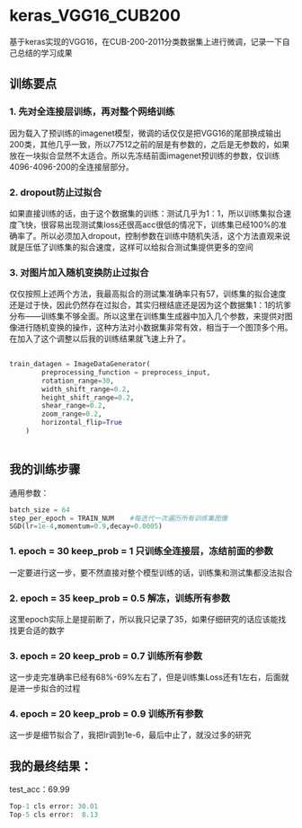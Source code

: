 # keras_VGG16_CUB200

基于keras实现的VGG16，在CUB-200-2011分类数据集上进行微调，记录一下自己总结的学习成果

## 训练要点
### 1. 先对全连接层训练，再对整个网络训练
因为载入了预训练的imagenet模型，微调的话仅仅是把VGG16的尾部换成输出200类，其他几乎一致，所以7*7*512之前的层是有参数的，之后是无参数的，如果放在一块拟合显然不太适合。所以先冻结前面imagenet预训练的参数，仅训练4096-4096-200的全连接层部分。

### 2. dropout防止过拟合
如果直接训练的话，由于这个数据集的训练：测试几乎为1：1，所以训练集拟合速度飞快，很容易出现测试集loss还很高acc很低的情况下，训练集已经100%的准确率了。所以必须加入dropout，控制参数在训练中随机失活，这个方法直观来说就是压低了训练集的拟合速度，这样可以给拟合测试集提供更多的空间

### 3. 对图片加入随机变换防止过拟合
仅仅按照上述两个方法，我最高拟合的测试集准确率只有57，训练集的拟合速度还是过于快，因此仍然存在过拟合，其实归根结底还是因为这个数据集1：1的坑爹分布——训练集不够全面。所以这里在训练集生成器中加入几个参数，来提供对图像进行随机变换的操作，这种方法对小数据集非常有效，相当于一个图顶多个用。在加入了这个调整以后我的训练结果就飞速上升了。

```python  
  
train_datagen = ImageDataGenerator(
        preprocessing_function = preprocess_input,
        rotation_range=30,
        width_shift_range=0.2,
        height_shift_range=0.2,
        shear_range=0.2,
        zoom_range=0.2,
        horizontal_flip=True
    )
  
```

## 我的训练步骤
通用参数：

```python 
batch_size = 64
step_per_epoch = TRAIN_NUM    #每迭代一次遍历所有训练集图像
SGD(lr=1e-4,momentum=0.9,decay=0.0005)
```
### 1. epoch = 30 keep_prob = 1 只训练全连接层，冻结前面的参数
一定要进行这一步，要不然直接对整个模型训练的话，训练集和测试集都没法拟合

### 2. epoch = 35 keep_prob = 0.5 解冻，训练所有参数
这里epoch实际上是提前断了，所以我只记录了35，如果仔细研究的话应该能找找更合适的数字

### 3. epoch = 20 keep_prob = 0.7 训练所有参数
这一步走完准确率已经有68%-69%左右了，但是训练集Loss还有1左右，后面就是进一步拟合的过程

### 4. epoch = 20 keep_prob = 0.9 训练所有参数
这一步是细节拟合了，我把lr调到1e-6，最后中止了，就没过多的研究

## 我的最终结果：
test_acc：69.99
```python
Top-1 cls error: 30.01
Top-5 cls error:  8.13
```
